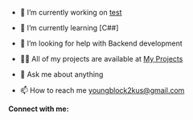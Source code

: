 <!---
- 👋 Hi, I’m @Youngblock3k
- 👀 I’m interested in coding
- 🌱 I’m currently learning java
- 💞️ I’m looking to collaborate on none!
- 📫 How to reach me : Youngblock2kus@gmail.com
- 😄 Pronouns: He/him
- ⚡ Fun fact: i have coded multiple games <3 via java/python
--->

<!---
Youngblock3k/Youngblock3k is a ✨ special ✨ repository because its `README.md` (this file) appears on your GitHub profile.
You can click the Preview link to take a look at your changes.
--->


 - 🔭 I’m currently working on [test](https://discord.gg/U8zzQzxC)

 - 🌱 I’m currently learning [C##]

 - 🤝 I’m looking for help with Backend development

 - 👨‍💻 All of my projects are available at [My Projects](https://github.com/Youngblock2k)

 - 💬 Ask me about anything

 - 📫 How to reach me youngblock2kus@gmail.com

**Connect with me:**

[Discord]: [Discord](https://discord.gg/Fwjg7jkx)
[Youtube]: [Youtube](https://www.youtube.com/@youngblock2k)
[GITHUB]: [GITHUB](https://github.com/Youngblock2k)
